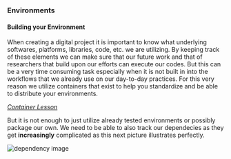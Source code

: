 ### Environments

#### Building your Environment

When creating a digital project it is important to know what underlying softwares, platforms, libraries, code, etc. we are utilizing. By keeping track of these elements we can make sure that our future work and that of researchers that build upon our efforts can execute our codes.
But this can be a very time consuming task especially when it is not built in into the workflows that we already use on our day-to-day practices. For this very reason we utilize containers that exist to help you standardize and be able to distribute your environments. 

<a href="https://coderefinery.github.io/reproducible-research/environments/">_Container Lesson_</a>

But it is not enough to just utilize already tested environments or possibly package our own. We need to be able to also track our dependecies as they get __increasingly__ complicated as this next picture illustrates perfectly.

![dependency image](https://coderefinery.github.io/reproducible-research/_images/python_environment.png)





